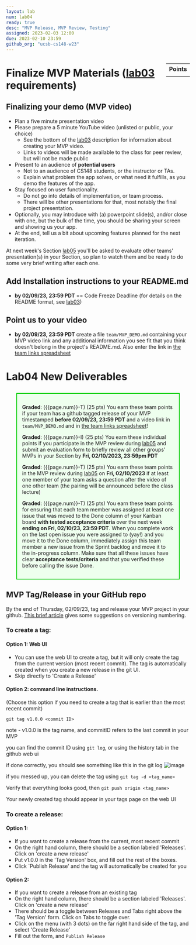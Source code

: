 ```yaml
---
layout: lab
num: lab04
ready: true
desc: "MVP Release, MVP Review, Testing"
assigned: 2023-02-03 12:00
due: 2023-02-10 23:59
github_org: "ucsb-cs148-w23"
---
```


<style>
div.grade { margin: 2em; padding: 1em; border: 2px solid #0c0; background-color: #efe; }   
</style>

<div style="float:right; width: auto;">

<table style="margin-top:1em;">
<tr>
   <th>Points</th>
</tr>
<tr>
   <td class="pointCount"></td>
</tr>
</table>

</div>


# Finalize MVP Materials ([lab03](https://ucsb-cs148.github.io/w23/lab/lab03) requirements) 

## Finalizing your demo (MVP video)

* Plan a five minute presentation video
* Please prepare a 5 minute YouTube video (unlisted or public, your choice)
  - See the bottom of the [lab03](https://ucsb-cs148.github.io/w23/lab/lab03/) description for information about creating your MVP video.
  - Links to videos will be made available to the class for peer review, but will not be made public
* Present to an audience of **potential users**
  - Not to an audience of CS148 students, or the instructor or TAs.
  - Explain what problem the app solves, or what need it fulfills, as you demo the features of
    the app.
* Stay focused on user functionality.
  - Do not go into details of implementation, or team process.
  - There will be other presentations for that, most notably the final project presentation. 
* Optionally, you may introduce with (a) powerpoint slide(s), and/or close with one, but the bulk
  of the time, you should be sharing your screen and showing us your app.
* At the end, tell us a bit about upcoming features planned for the next iteration.

At next week's Section [lab05](https://ucsb-cs148.github.io/w23/lab/lab05/) you'll be asked to evaluate other teams' presentation(s) in your Section, so plan to watch them and be ready to do some very brief writing after each one.

## Add Installation instructions to your README.md 
*  **by 02/09/23, 23:59 PDT** == Code Freeze Deadline (for details on the README format, see [lab03](https://ucsb-cs148.github.io/w23/lab/lab03/)) 

## Point us to your video 
*  **by 02/09/23, 23:59 PDT** create a file `team/MVP_DEMO.md` containing your MVP video link and any additional information you see fit that you think doesn't belong in the project's README.md. Also enter the link in [the team links spreadsheet](https://docs.google.com/spreadsheets/d/1dXhvtRPpwhPkopjN_JF59bV_RtqDguA2QaIEntIMFLk/edit)


# Lab04 New Deliverables

<div class="grade" markdown="1">

**Graded**: ({{page.num}}-T) (25 pts) You earn these team points if your team has a github tagged release of your MVP timestamped **before 02/09/23, 23:59 PDT** and a video link in `team/MVP_DEMO.md` and in [the team links spreadsheet](https://docs.google.com/spreadsheets/d/1dXhvtRPpwhPkopjN_JF59bV_RtqDguA2QaIEntIMFLk/edit)!

**Graded**: ({{page.num}}-I) (25 pts) You earn these individual points if you participate in the MVP review during [lab05](https://ucsb-cs148.github.io/w23/lab05/lab05/)  and submit an evaluation form to briefly review all other groups' MVPs in your Section by **Fri, 02/10/2023, 23:59pm PDT**

**Graded**: ({{page.num}}-T) (25 pts) You earn these team points in the MVP review during [lab05](https://ucsb-cs148.github.io/w23/lab/lab05/) on **Fri, 02/10/2023** if at least one member of your team asks a question after the video of one other team (the pairing will be announced before the class lecture) 

**Graded**: ({{page.num}}-T) (25 pts) You earn these team points for ensuring that each team member was assigned at least one issue that was moved to the Done column of your Kanban board **with tested acceptance criteria** over the next week **ending on Fri, 02/10/23, 23:59 PDT**. When you complete work on the last open issue you were assigned to (yay!) and you move it to the Done column, immediately assign this team member a new issue from the Sprint backlog and move it to the in-progress column. Make sure that all these issues have clear **acceptance tests/criteria** and that you verified these before calling the issue Done.   

</div>

## MVP Tag/Release in your GitHub repo
By the end of Thursday, 02/09/23, tag and release your MVP project in your github. 
[This brief article](https://medium.com/@jameshamann/a-brief-guide-to-semantic-versioning-c6055d87c90e) gives some suggestions on versioning numbering.  

### To create a tag:
#### Option 1: Web UI
* You can use the web UI to create a tag, but it will only create the tag from the current version (most recent commit).
The tag is automatically created when you create a new release in the git UI.
* Skip directly to 'Create a Release'

#### Option 2: command line instructions. 
(Choose this option if you need to create a tag that is earlier than the most recent commit)

`git tag v1.0.0 <commit ID>`

note - v1.0.0 is the tag name, and commitID refers to the last commit in your MVP 

you can find the commit ID using `git log`, or using the history tab in the github web ui

if done correctly, you should see something like this in the git log
![image](https://user-images.githubusercontent.com/10558897/116512519-06006680-a87d-11eb-9ead-d6cbc0d633bd.png)

if you messed up, you can delete the tag using `git tag -d <tag_name>`

Verify that everything looks good, then `git push origin <tag_name>`

Your newly created tag should appear in your tags page on the web UI

### To create a release:

#### Option 1:
* If you want to create a release from the current, most recent commit
* On the right hand column, there should be a section labeled 'Releases'. Click on 'create a new release'
* Put v1.0.0 in the 'Tag Version' box, and fill out the rest of the boxes.
* Click `Publish Release' and the tag will automatically be created for you

#### Option 2:
* If you want to create a release from an existing tag
* On the right hand column, there should be a section labeled 'Releases'. Click on 'create a new release'
* There should be a toggle between Releases and Tabs right above the 'Tag Version' form. Click on Tabs to toggle over.
* Click on the  menu (with 3 dots) on the far right hand side of the tag, and select 'Create Release'
* Fill out the form, and `Publish Release`

